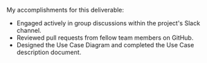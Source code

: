 My accomplishments for this deliverable:
+ Engaged actively in group discussions within the project's Slack channel.
+ Reviewed pull requests from fellow team members on GitHub.
+ Designed the Use Case Diagram and completed the Use Case description document.
